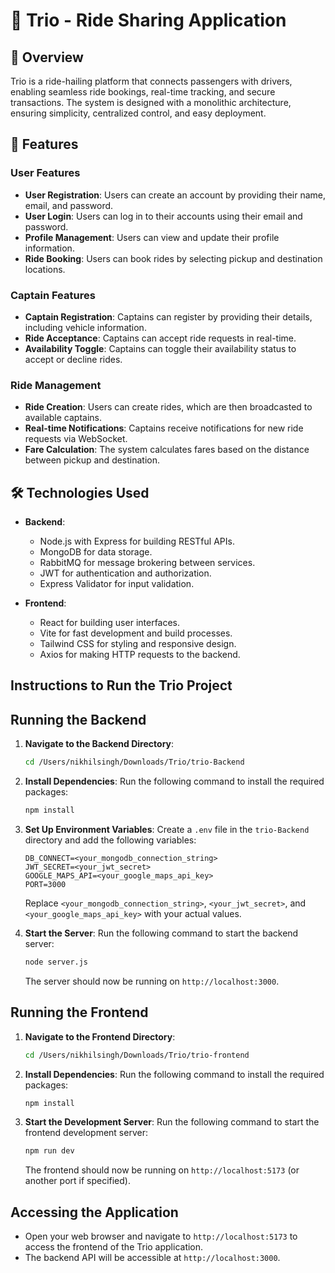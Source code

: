 # 🚖 Trio - Ride Sharing Application

## 📌 Overview
Trio is a ride-hailing platform that connects passengers with drivers, enabling seamless ride bookings, real-time tracking, and secure transactions. The system is designed with a monolithic architecture, ensuring simplicity, centralized control, and easy deployment.

## 🚀 Features

### User Features
- **User Registration**: Users can create an account by providing their name, email, and password.
- **User Login**: Users can log in to their accounts using their email and password.
- **Profile Management**: Users can view and update their profile information.
- **Ride Booking**: Users can book rides by selecting pickup and destination locations.

### Captain Features
- **Captain Registration**: Captains can register by providing their details, including vehicle information.
- **Ride Acceptance**: Captains can accept ride requests in real-time.
- **Availability Toggle**: Captains can toggle their availability status to accept or decline rides.

### Ride Management
- **Ride Creation**: Users can create rides, which are then broadcasted to available captains.
- **Real-time Notifications**: Captains receive notifications for new ride requests via WebSocket.
- **Fare Calculation**: The system calculates fares based on the distance between pickup and destination.

## 🛠️  Technologies Used

- **Backend**:
  - Node.js with Express for building RESTful APIs.
  - MongoDB for data storage.
  - RabbitMQ for message brokering between services.
  - JWT for authentication and authorization.
  - Express Validator for input validation.

- **Frontend**:
  - React for building user interfaces.
  - Vite for fast development and build processes.
  - Tailwind CSS for styling and responsive design.
  - Axios for making HTTP requests to the backend.
 
 ## Instructions to Run the Trio Project

## Running the Backend

1. **Navigate to the Backend Directory**:
   ```bash
   cd /Users/nikhilsingh/Downloads/Trio/trio-Backend
   ```

2. **Install Dependencies**:
   Run the following command to install the required packages:
   ```bash
   npm install
   ```

3. **Set Up Environment Variables**:
   Create a `.env` file in the `trio-Backend` directory and add the following variables:
   ```plaintext
   DB_CONNECT=<your_mongodb_connection_string>
   JWT_SECRET=<your_jwt_secret>
   GOOGLE_MAPS_API=<your_google_maps_api_key>
   PORT=3000
   ```

   Replace `<your_mongodb_connection_string>`, `<your_jwt_secret>`, and `<your_google_maps_api_key>` with your actual values.

4. **Start the Server**:
   Run the following command to start the backend server:
   ```bash
   node server.js
   ```

   The server should now be running on `http://localhost:3000`.

## Running the Frontend

1. **Navigate to the Frontend Directory**:
   ```bash
   cd /Users/nikhilsingh/Downloads/Trio/trio-frontend
   ```

2. **Install Dependencies**:
   Run the following command to install the required packages:
   ```bash
   npm install
   ```

3. **Start the Development Server**:
   Run the following command to start the frontend development server:
   ```bash
   npm run dev
   ```

   The frontend should now be running on `http://localhost:5173` (or another port if specified).

## Accessing the Application

- Open your web browser and navigate to `http://localhost:5173` to access the frontend of the Trio application.
- The backend API will be accessible at `http://localhost:3000`.
